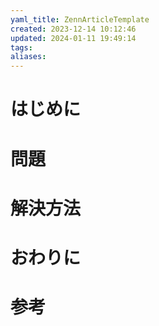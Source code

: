 ```yaml
---
yaml_title: ZennArticleTemplate
created: 2023-12-14 10:12:46
updated: 2024-01-11 19:49:14
tags: 
aliases: 
---
```

# はじめに

# 問題

# 解決方法

# おわりに

# 参考

